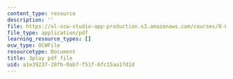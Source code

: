 ```yaml
---
content_type: resource
description: ''
file: https://ol-ocw-studio-app-production.s3.amazonaws.com/courses/8-01sc-classical-mechanics-fall-2016/a1e3923728fb0ab7f51f6fc15aa17d1d_vUg50UI1aqs.pdf
file_type: application/pdf
learning_resource_types: []
ocw_type: OCWFile
resourcetype: Document
title: 3play pdf file
uid: a1e39237-28fb-0ab7-f51f-6fc15aa17d1d
---
```

